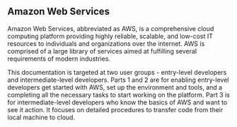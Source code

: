 ## Amazon Web Services 
Amazon Web Services, abbreviated as AWS, is a comprehensive cloud computing platform
providing highly reliable, scalable, and low-cost IT resources to individuals and organizations
over the internet. AWS is comprised of a large library of services aimed at fulfilling several
requirements of modern industries.

This documentation is targeted at two user groups - entry-level developers and intermediate-level developers.
Parts 1 and 2 are for enabling entry-level developers get started with AWS, set up the environment and tools, and a completing all the necessary tasks to start working on the platform.
Part 3 is for intermediate-level developers who know the basics of AWS and want to see it action. It focuses on detailed procedures to transfer code from their local machine to cloud.
